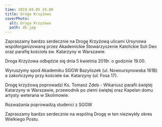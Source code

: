 ```yaml
---
time: 2019.04.05 19.00
title: Droga Krzyżowa
coverPhoto:
  alt: Droga Krzyżowa
  path: dk.jpg
---
```

Zapraszamy bardzo serdecznie na Drogę Krzyżową ulicami Ursynowa współorganizowaną przez Akademickie Stowarzyszenie Katolickie Soli Deo oraz parafię kościoła św. Katarzyny w Warszawie.

Droga Krzyżowa odbędzie się dnia 5 kwietnia 2019r. o godzinie 19.00.

Wyruszymy spod Akademiku SGGW Bazyliszek (ul. Nowoursynowska 161B) a zakończymy przy kościele św. Katarzyny (ul. Fosa 17).

Drogę krzyżową poprowadzi Ks. Tomasz Zdeb - Wikariusz parafii świętej Katarzyny w Warszawie, przewodnik po ziemi świętej oraz Kapelan domu artysty weterana w Skolimowie.

Rozważania poprowadzą studenci z SGGW 

Zapraszamy bardzo serdecznie na wspólną Drogę w ten niezwykły okres Wielkiego Postu.